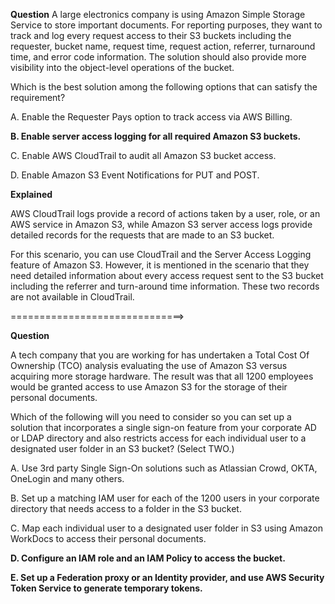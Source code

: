 **Question**
A large electronics company is using Amazon Simple Storage Service to store important documents. For reporting purposes, they want to track and log every request access to their S3 buckets including the requester, bucket name, request time, request action, referrer, turnaround time, and error code information. The solution should also provide more visibility into the object-level operations of the bucket.

Which is the best solution among the following options that can satisfy the requirement?

A. Enable the Requester Pays option to track access via AWS Billing.

**B. Enable server access logging for all required Amazon S3 buckets.**

C. Enable AWS CloudTrail to audit all Amazon S3 bucket access.

D. Enable Amazon S3 Event Notifications for PUT and POST.

**Explained**

AWS CloudTrail logs provide a record of actions taken by a user, role, or an AWS service in Amazon S3, while Amazon S3 server access logs provide detailed records for the requests that are made to an S3 bucket.

For this scenario, you can use CloudTrail and the Server Access Logging feature of Amazon S3. However, it is mentioned in the scenario that they need detailed information about every access request sent to the S3 bucket including the referrer and turn-around time information. These two records are not available in CloudTrail.

==============================>

**Question**

A tech company that you are working for has undertaken a Total Cost Of Ownership (TCO) analysis evaluating the use of Amazon S3 versus acquiring more storage hardware. The result was that all 1200 employees would be granted access to use Amazon S3 for the storage of their personal documents.

Which of the following will you need to consider so you can set up a solution that incorporates a single sign-on feature from your corporate AD or LDAP directory and also restricts access for each individual user to a designated user folder in an S3 bucket? (Select TWO.)

A. Use 3rd party Single Sign-On solutions such as Atlassian Crowd, OKTA, OneLogin and many others.

B. Set up a matching IAM user for each of the 1200 users in your corporate directory that needs access to a folder in the S3 bucket.

C. Map each individual user to a designated user folder in S3 using Amazon WorkDocs to access their personal documents.

**D. Configure an IAM role and an IAM Policy to access the bucket.**

**E. Set up a Federation proxy or an Identity provider, and use AWS Security Token Service to generate temporary tokens.**


